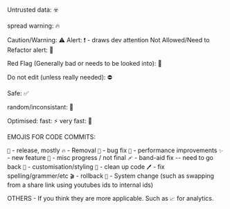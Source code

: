 

Untrusted data: ☣️

spread warning: 🔥

Caution/Warning: ⚠️
Alert: ❗ - draws dev attention
Not Allowed/Need to Refactor alert: 🚨

Red Flag (Generally bad or needs to be looked into): 🚩

Do not edit (unless really needed): ⛔

Safe: ✅

random/inconsistant: 🎲

Optimised: 
    fast: ⚡ 
    very fast: 🚀
    
    
EMOJIS FOR CODE COMMITS: 

`🎉` - release, mostly
`🔥` - Removal
`🐛` - bug fix
`🚀` - performance improvements
`✨` - new feature
`🚧` - misc progress / not final
`🩹` - band-aid fix -- need to go back
`🎨` - customisation/styling
`🧹` - clean up code
`🖊️` - fix spelling/grammer/etc
`🎬` - rollback 
`📔` - System change (such as swapping from a share link using youtubes ids to internal ids)

OTHERS - If you think they are more applicable.  Such as `📈` for analytics.